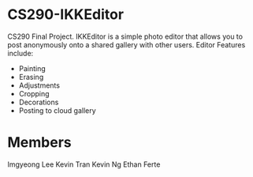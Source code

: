 # CS290-IKKEditor
CS290 Final Project. IKKEditor is a simple photo editor that allows you to post anonymously onto a shared gallery with other users.
Editor Features include:
* Painting
* Erasing
* Adjustments
* Cropping
* Decorations
* Posting to cloud gallery

# Members
Imgyeong Lee
Kevin Tran
Kevin Ng
Ethan Ferte


